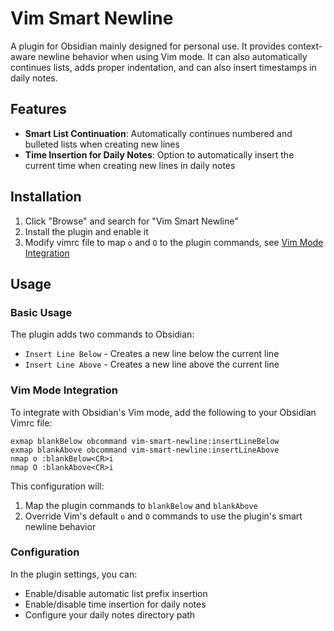 # Vim Smart Newline

A plugin for Obsidian mainly designed for personal use. It provides context-aware newline behavior when using Vim mode. It can also automatically continues lists, adds proper indentation, and can also insert timestamps in daily notes.

## Features

- **Smart List Continuation**: Automatically continues numbered and bulleted lists when creating new lines
- **Time Insertion for Daily Notes**: Option to automatically insert the current time when creating new lines in daily notes

## Installation

1. Click "Browse" and search for "Vim Smart Newline"
1. Install the plugin and enable it
1. Modify vimrc file to map `o` and `O` to the plugin commands, see [Vim Mode Integration](#vim-mode-integration)

## Usage

### Basic Usage

The plugin adds two commands to Obsidian:

- `Insert Line Below` - Creates a new line below the current line
- `Insert Line Above` - Creates a new line above the current line

### Vim Mode Integration

To integrate with Obsidian's Vim mode, add the following to your Obsidian Vimrc file:

```vim
exmap blankBelow obcommand vim-smart-newline:insertLineBelow
exmap blankAbove obcommand vim-smart-newline:insertLineAbove
nmap o :blankBelow<CR>i
nmap O :blankAbove<CR>i
```

This configuration will:

1. Map the plugin commands to `blankBelow` and `blankAbove`
2. Override Vim's default `o` and `O` commands to use the plugin's smart newline behavior

### Configuration

In the plugin settings, you can:

- Enable/disable automatic list prefix insertion
- Enable/disable time insertion for daily notes
- Configure your daily notes directory path
